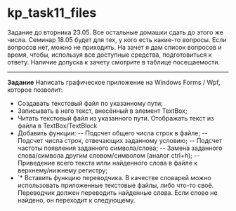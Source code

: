 # kp_task11_files
Задание до вторника 23.05. Все остальные домашки сдать до этого же числа.   Семинар 18.05 будет для тех, у кого есть какие-то вопросы. Если вопросов нет, можно не приходить.
На зачет я дам список вопросов и время, чтобы, используя все доступные средства, подготовиться к ответу. Наличие допуска к зачету смотрите в таблице посещаемости.
****
**Задание**
Написать графическое приложение на Windows Forms / Wpf, которое позволит:

- Создавать текстовый файл по указанному пути;
- Записывать в него текст, внесённый в элемент TextBox;
- Читать текстовый файл из указанного пути. Отображать текст из файла в TextBox/TextBlock
- Добавить функции:
-- Подсчет общего числа строк в файле;
-- Подсчет числа строк, отвечающих заданному условию;
-- Подсчет частоты появления заданного символа/слова;
-- Замена заданного слова/символа другим словом/символом (аналог ctrl+h);
-- Приведение всего текста илли найденного слова в файле к верхнему/нижнему регистру;
- `* Вставить функцию переводчика. В качестве словарей можно использовать приложенные текстовые файлы, либо что-то своё. Переводчик должен переводить найденные слова. Если слово не найдено, он переходит к следующему.

